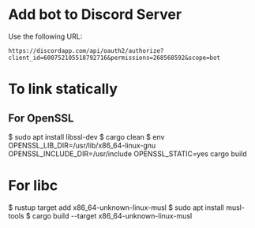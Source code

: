 # Add bot to Discord Server

Use the following URL:

`https://discordapp.com/api/oauth2/authorize?client_id=600752105518792716&permissions=268568592&scope=bot`

# To link statically

## For OpenSSL

$ sudo apt install libssl-dev
$ cargo clean
$ env OPENSSL_LIB_DIR=/usr/lib/x86_64-linux-gnu OPENSSL_INCLUDE_DIR=/usr/include OPENSSL_STATIC=yes cargo build

# For libc

$ rustup target add x86_64-unknown-linux-musl
$ sudo apt install musl-tools
$ cargo build --target x86_64-unknown-linux-musl
